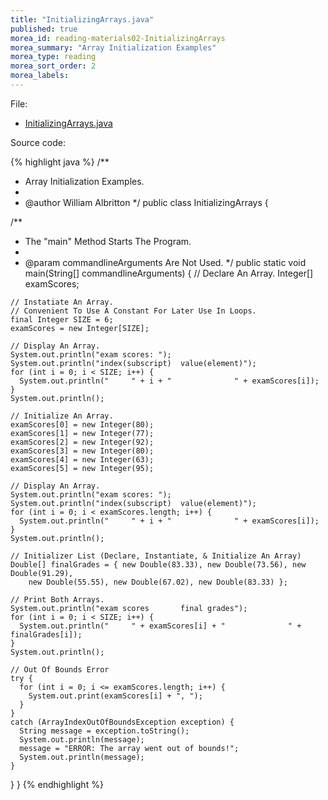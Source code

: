 ```yaml
---
title: "InitializingArrays.java"
published: true
morea_id: reading-materials02-InitializingArrays
morea_summary: "Array Initialization Examples"
morea_type: reading
morea_sort_order: 2
morea_labels:
---
```


File:

  * [InitializingArrays.java](../examples/InitializingArrays.java)

Source code:

{% highlight java %}
/**
 * Array Initialization Examples.
 *
 * @author William Albritton
 */
public class InitializingArrays {

  /**
   * The "main" Method Starts The Program.
   *
   * @param commandlineArguments Are Not Used.
   */
  public static void main(String[] commandlineArguments) {
    // Declare An Array.
    Integer[] examScores;

    // Instatiate An Array.
    // Convenient To Use A Constant For Later Use In Loops.
    final Integer SIZE = 6;
    examScores = new Integer[SIZE];

    // Display An Array.
    System.out.println("exam scores: ");
    System.out.println("index(subscript)  value(element)");
    for (int i = 0; i < SIZE; i++) {
      System.out.println("     " + i + "              " + examScores[i]);
    }
    System.out.println();

    // Initialize An Array.
    examScores[0] = new Integer(80);
    examScores[1] = new Integer(77);
    examScores[2] = new Integer(92);
    examScores[3] = new Integer(80);
    examScores[4] = new Integer(63);
    examScores[5] = new Integer(95);

    // Display An Array.
    System.out.println("exam scores: ");
    System.out.println("index(subscript)  value(element)");
    for (int i = 0; i < examScores.length; i++) {
      System.out.println("     " + i + "              " + examScores[i]);
    }
    System.out.println();

    // Initializer List (Declare, Instantiate, & Initialize An Array)
    Double[] finalGrades = { new Double(83.33), new Double(73.56), new Double(91.29),
        new Double(55.55), new Double(67.02), new Double(83.33) };

    // Print Both Arrays.
    System.out.println("exam scores       final grades");
    for (int i = 0; i < SIZE; i++) {
      System.out.println("     " + examScores[i] + "              " + finalGrades[i]);
    }
    System.out.println();

    // Out Of Bounds Error
    try {
      for (int i = 0; i <= examScores.length; i++) {
        System.out.print(examScores[i] + ", ");
      }
    }
    catch (ArrayIndexOutOfBoundsException exception) {
      String message = exception.toString();
      System.out.println(message);
      message = "ERROR: The array went out of bounds!";
      System.out.println(message);
    }
  }
}
{% endhighlight %}

